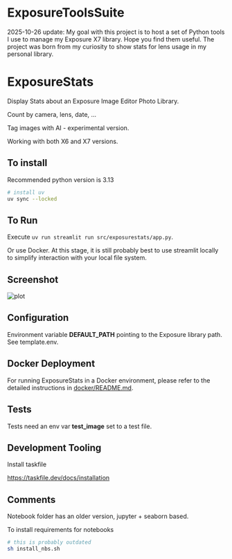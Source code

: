# ExposureToolsSuite

2025-10-26 update: My goal with this project is to host a set of Python tools I use to manage my Exposure X7 library. Hope you find them useful. The project was born from my curiosity to show stats for lens usage in my personal library.

# ExposureStats

Display Stats about an Exposure Image Editor Photo Library.

Count by camera, lens, date, ...

Tag images with AI - experimental version.

Working with both X6 and X7 versions.

## To install

Recommended python version is 3.13

```bash
# install uv
uv sync --locked
```

## To Run

Execute `uv run streamlit run src/exposurestats/app.py`.

Or use Docker. At this stage, it is still probably best to use streamlit locally to simplify interaction with your local file system.

## Screenshot

![plot](./data/screenshot.png)

## Configuration

Environment variable **DEFAULT_PATH** pointing to the Exposure library path. See template.env.

## Docker Deployment

For running ExposureStats in a Docker environment, please refer to the detailed instructions in [docker/README.md](https://github.com/luismavs/ExposureStats/blob/main/docker/README.md).

## Tests

Tests need an env var **test_image** set to a test file.

## Development Tooling

Install taskfile

<https://taskfile.dev/docs/installation>

## Comments

Notebook folder has an older version, jupyter + seaborn based.

To install requirements for notebooks

```bash
# this is probably outdated
sh install_nbs.sh
```
